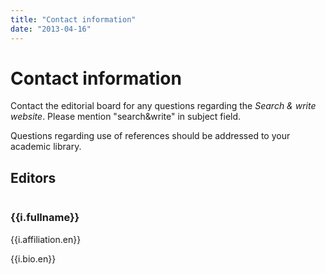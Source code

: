 ```yaml
---
title: "Contact information"
date: "2013-04-16"
---
```


# Contact information

Contact the editorial board for any questions regarding the _Search & write website_. Please mention "search&write" in subject field.

Questions regarding use of references should be addressed to your academic library.

## Editors

<div class="persons">
  <div class="person" v-for="i in items">
    <div class="image">
      <img :src="i.imageUrl" v-if="i.imageUrl">
    </div>
    <div class="content">
      <h3>{{i.fullname}}</h3>
      <p>{{i.affiliation.en}}</p>
      <p v-if="i.bio && i.bio.no">{{i.bio.en}}</p>
    </div>
  </div>
</div>

<style lang="stylus" scoped>
.persons
  display: grid
  grid-template-columns: 1fr
  .person
    display: grid
    grid-template-columns: 1fr 2fr
    margin: 1rem 0
    padding: 1rem
    border-radius: 5%
    background-color: #f0f4f8
    grid-gap: 1rem
    .content
      h3
        margin: 0
      p:last-child
        margin-bottom: 0
    .image img
      border-radius: 5%
      width: 100%
      height: inherit
</style>

<script>
import data from '../../om/persons.json'
export default {
  data () {
      return {
          items: data.persons
      }
  }
}
</script>
